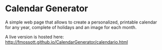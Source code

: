 # Calendar Generator
A simple web page that allows to create a personalized, printable calendar for any year, complete of holidays and an image for each month.

A live version is hosted here: http://fmossott.github.io/CalendarGenerator/calendario.html
